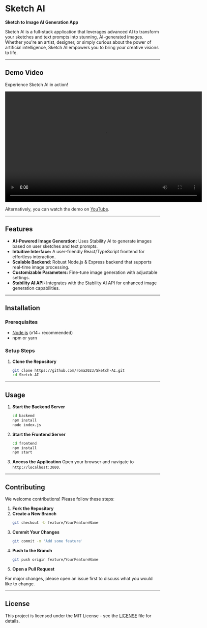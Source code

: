# Sketch AI
**Sketch to Image AI Generation App**

Sketch AI is a full-stack application that leverages advanced AI to transform your sketches and text prompts into stunning, AI-generated images. Whether you're an artist, designer, or simply curious about the power of artificial intelligence, Sketch AI empowers you to bring your creative visions to life.

---

## Demo Video

Experience Sketch AI in action!

<video width="640" height="360" controls>
  <source src="assets/demo-video3.mp4" type="video/mp4">
  Your browser does not support the video tag.
</video>

Alternatively, you can watch the demo on [YouTube](https://www.youtube.com/watch?v=YOUR_VIDEO_ID).

---

## Features

- **AI-Powered Image Generation:** Uses Stability AI to generate images based on user sketches and text prompts.
- **Intuitive Interface:** A user-friendly React/TypeScript frontend for effortless interaction.
- **Scalable Backend:** Robust Node.js & Express backend that supports real-time image processing.
- **Customizable Parameters:** Fine-tune image generation with adjustable settings.
- **Stability AI API:** Integrates with the Stability AI API for enhanced image generation capabilities.

---

## Installation

### Prerequisites

- [Node.js](https://nodejs.org/) (v14+ recommended)
- npm or yarn

### Setup Steps

1. **Clone the Repository**
   ```bash
   git clone https://github.com/roma2023/Sketch-AI.git
   cd Sketch-AI
   ```

---

## Usage

1. **Start the Backend Server**
   ```bash
   cd backend
   npm install
   node index.js
   ```

2. **Start the Frontend Server**
   ```bash
   cd frontend
   npm install
   npm start
   ```

3. **Access the Application**
   Open your browser and navigate to `http://localhost:3000`.

---

## Contributing

We welcome contributions! Please follow these steps:

1. **Fork the Repository**
2. **Create a New Branch**
   ```bash
   git checkout -b feature/YourFeatureName
   ```
3. **Commit Your Changes**
   ```bash
   git commit -m 'Add some feature'
   ```
4. **Push to the Branch**
   ```bash
   git push origin feature/YourFeatureName
   ```
5. **Open a Pull Request**

For major changes, please open an issue first to discuss what you would like to change.

---

## License

This project is licensed under the MIT License - see the [LICENSE](LICENSE) file for details.
